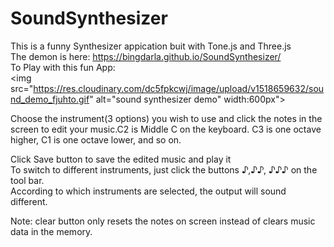 # SoundSynthesizer

This is a funny Synthesizer appication buit with Tone.js and Three.js <br>
The demon is here: https://bingdarla.github.io/SoundSynthesizer/<br>
To Play with this fun App:<br>
<img src="https://res.cloudinary.com/dc5fpkcwj/image/upload/v1518659632/sound_demo_fjuhto.gif" alt="sound synthesizer demo" width:600px">

Choose the instrument(3 options) you wish to use and click the notes in the screen to edit your music.C2 is Middle C on the keyboard. C3 is one octave higher, C1 is one octave lower, and so on.<br>
     
Click Save button to save the edited music and play it<br>
To switch to different instruments, just click the  buttons ♪,♪♪, ♪♪♪ on the tool bar.<br>
According to which instruments are selected, the output will sound different. <br>

Note: clear button only resets the notes on screen instead of clears music data in the memory.
